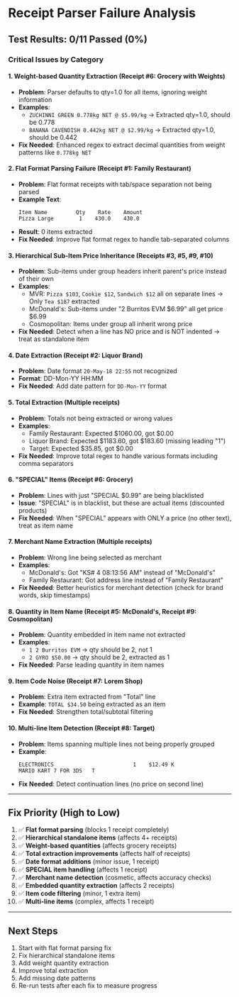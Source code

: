 # Receipt Parser Failure Analysis

## Test Results: 0/11 Passed (0%)

### Critical Issues by Category

#### 1. **Weight-based Quantity Extraction** (Receipt #6: Grocery with Weights)
- **Problem**: Parser defaults to qty=1.0 for all items, ignoring weight information
- **Examples**:
  - `ZUCHINNI GREEN 0.778kg NET @ $5.99/kg` → Extracted qty=1.0, should be 0.778
  - `BANANA CAVENDISH 0.442kg NET @ $2.99/kg` → Extracted qty=1.0, should be 0.442
- **Fix Needed**: Enhanced regex to extract decimal quantities from weight patterns like `0.778kg NET`

#### 2. **Flat Format Parsing Failure** (Receipt #1: Family Restaurant)
- **Problem**: Flat format receipts with tab/space separation not being parsed
- **Example Text**:
  ```
  Item Name         Qty    Rate    Amount
  Pizza Large        1    430.0    430.0
  ```
- **Result**: 0 items extracted
- **Fix Needed**: Improve flat format regex to handle tab-separated columns

#### 3. **Hierarchical Sub-Item Price Inheritance** (Receipts #3, #5, #9, #10)
- **Problem**: Sub-items under group headers inherit parent's price instead of their own
- **Examples**:
  - MVR: `Pizza $103`, `Cookie $12`, `Sandwich $12` all on separate lines → Only `Tea $187` extracted
  - McDonald's: Sub-items under "2 Burritos EVM $6.99" all get price $6.99
  - Cosmopolitan: Items under group all inherit wrong price
- **Fix Needed**: Detect when a line has NO price and is NOT indented → treat as standalone item

#### 4. **Date Extraction** (Receipt #2: Liquor Brand)
- **Problem**: Date format `20-May-18 22:55` not recognized
- **Format**: DD-Mon-YY HH:MM
- **Fix Needed**: Add date pattern for `DD-Mon-YY` format

#### 5. **Total Extraction** (Multiple receipts)
- **Problem**: Totals not being extracted or wrong values
- **Examples**:
  - Family Restaurant: Expected $1060.00, got $0.00
  - Liquor Brand: Expected $1183.60, got $183.60 (missing leading "1")
  - Target: Expected $35.85, got $0.00
- **Fix Needed**: Improve total regex to handle various formats including comma separators

#### 6. **"SPECIAL" Items** (Receipt #6: Grocery)
- **Problem**: Lines with just "SPECIAL $0.99" are being blacklisted
- **Issue**: "SPECIAL" is in blacklist, but these are actual items (discounted products)
- **Fix Needed**: When "SPECIAL" appears with ONLY a price (no other text), treat as item name

#### 7. **Merchant Name Extraction** (Multiple receipts)
- **Problem**: Wrong line being selected as merchant
- **Examples**:
  - McDonald's: Got "KS# 4  08:13:56 AM" instead of "McDonald's"
  - Family Restaurant: Got address line instead of "Family Restaurant"
- **Fix Needed**: Better heuristics for merchant detection (check for brand words, skip timestamps)

#### 8. **Quantity in Item Name** (Receipt #5: McDonald's, Receipt #9: Cosmopolitan)
- **Problem**: Quantity embedded in item name not extracted
- **Examples**:
  - `1 2 Burritos EVM` → qty should be 2, not 1
  - `2 GYRO $50.00` → qty should be 2, extracted as 1
- **Fix Needed**: Parse leading quantity in item names

#### 9. **Item Code Noise** (Receipt #7: Lorem Shop)
- **Problem**: Extra item extracted from "Total" line
- **Example**: `TOTAL $34.50` being extracted as an item
- **Fix Needed**: Strengthen total/subtotal filtering

#### 10. **Multi-line Item Detection** (Receipt #8: Target)
- **Problem**: Items spanning multiple lines not being properly grouped
- **Example**:
  ```
  ELECTRONICS                         1    $12.49 K
  MARIO KART 7 FOR 3DS   T
  ```
- **Fix Needed**: Detect continuation lines (no price on second line)

---

## Fix Priority (High to Low)

1. ✅ **Flat format parsing** (blocks 1 receipt completely)
2. ✅ **Hierarchical standalone items** (affects 4+ receipts)
3. ✅ **Weight-based quantities** (affects grocery receipts)
4. ✅ **Total extraction improvements** (affects half of receipts)
5. ✅ **Date format additions** (minor issue, 1 receipt)
6. ✅ **SPECIAL item handling** (affects 1 receipt)
7. ✅ **Merchant name detection** (cosmetic, affects accuracy checks)
8. ✅ **Embedded quantity extraction** (affects 2 receipts)
9. ✅ **Item code filtering** (minor, 1 extra item)
10. ✅ **Multi-line items** (complex, affects 1 receipt)

---

## Next Steps

1. Start with flat format parsing fix
2. Fix hierarchical standalone items
3. Add weight quantity extraction
4. Improve total extraction
5. Add missing date patterns
6. Re-run tests after each fix to measure progress
